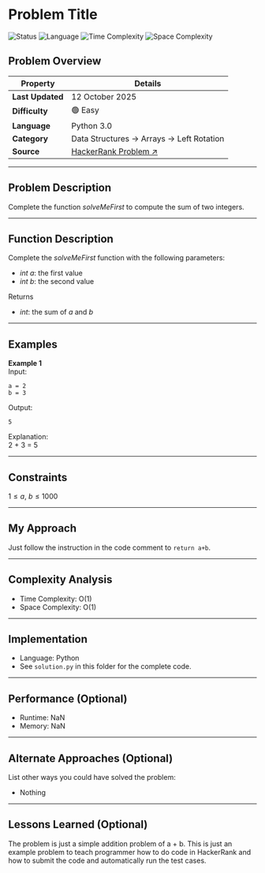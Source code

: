 # Problem Title

![Status](https://img.shields.io/badge/Status-Solved-brightgreen)
![Language](https://img.shields.io/badge/Language-Python-blue)
![Time Complexity](https://img.shields.io/badge/Time%20Complexity-O(n)-beige)
![Space Complexity](https://img.shields.io/badge/Space%20Complexity-O(n)-9cf)

## Problem Overview

| Property | Details |
|----------|---------|
| **Last Updated** | 12 October 2025 |
| **Difficulty** | 🟢 Easy |
| **Language** | Python 3.0 |
| **Category** | Data Structures → Arrays → Left Rotation |
| **Source** | [HackerRank Problem ↗](https://www.hackerrank.com/challenges/solve-me-first/problem) |

---

## Problem Description
Complete the function $solveMeFirst$ to compute the sum of two integers.

---

## Function Description
Complete the $solveMeFirst$ function with the following parameters:
* $int\ a$: the first value
* $int\ b$: the second value

Returns
* $int$: the sum of $a$ and $b$

---

## Examples
**Example 1**  
Input: <br/>
```
a = 2
b = 3
```

Output: <br/>
```
5
```

Explanation: <br/>
2 + 3 = 5

---

## Constraints
$1 \leq a,\ b \leq 1000$

---

## My Approach
Just follow the instruction in the code comment to `return a+b`.

---

## Complexity Analysis
* Time Complexity: O(1)
* Space Complexity: O(1)

---

## Implementation
* Language: Python
* See `solution.py` in this folder for the complete code.

---

## Performance (Optional)
* Runtime: NaN
* Memory: NaN

---

## Alternate Approaches (Optional)
List other ways you could have solved the problem:
* Nothing

---

## Lessons Learned (Optional)
The problem is just a simple addition problem of a + b. This is just an example problem to teach programmer how to do code in HackerRank and how to submit the code and automatically run the test cases.
